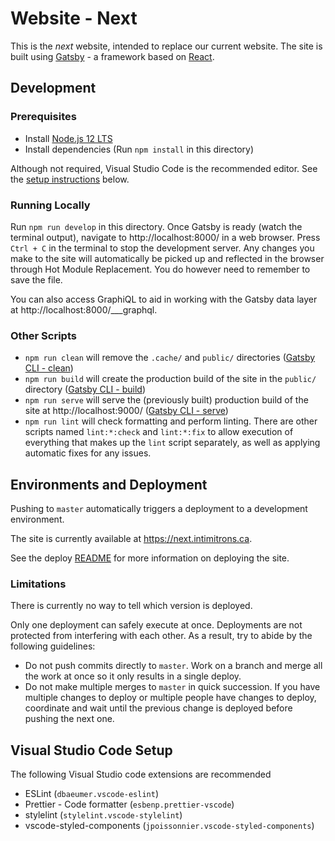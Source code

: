 # Website - Next

This is the _next_ website, intended to replace our current website. The site is built using [Gatsby](https://www.gatsbyjs.org/) - a framework based on [React](https://reactjs.org/).

## Development

### Prerequisites

- Install [Node.js 12 LTS](https://nodejs.org/en/download/)
- Install dependencies (Run `npm install` in this directory)

Although not required, Visual Studio Code is the recommended editor. See the [setup instructions](#visual-studio-code-setup) below.

### Running Locally

Run `npm run develop` in this directory. Once Gatsby is ready (watch the terminal output), navigate to http://localhost:8000/ in a web browser. Press `Ctrl + C` in the terminal to stop the development server. Any changes you make to the site will automatically be picked up and reflected in the browser through Hot Module Replacement. You do however need to remember to save the file.

You can also access GraphiQL to aid in working with the Gatsby data layer at http://localhost:8000/___graphql.

### Other Scripts

- `npm run clean` will remove the `.cache/` and `public/` directories ([Gatsby CLI - clean](https://www.gatsbyjs.org/docs/gatsby-cli/#clean))
- `npm run build` will create the production build of the site in the `public/` directory ([Gatsby CLI - build](https://www.gatsbyjs.org/docs/gatsby-cli/#build))
- `npm run serve` will serve the (previously built) production build of the site at http://localhost:9000/ ([Gatsby CLI - serve](https://www.gatsbyjs.org/docs/gatsby-cli/#serve))
- `npm run lint` will check formatting and perform linting. There are other scripts named `lint:*:check` and `lint:*:fix` to allow execution of everything that makes up the `lint` script separately, as well as applying automatic fixes for any issues.

## Environments and Deployment

Pushing to `master` automatically triggers a deployment to a development environment.

The site is currently available at https://next.intimitrons.ca.

See the deploy [README](./deploy/README.md) for more information on deploying the site.

### Limitations

There is currently no way to tell which version is deployed.

Only one deployment can safely execute at once. Deployments are not protected from interfering with each other. As a result, try to abide by the following guidelines:

- Do not push commits directly to `master`. Work on a branch and merge all the work at once so it only results in a single deploy.
- Do not make multiple merges to `master` in quick succession. If you have multiple changes to deploy or multiple people have changes to deploy, coordinate and wait until the previous change is deployed before pushing the next one.

## Visual Studio Code Setup

The following Visual Studio code extensions are recommended

- ESLint (`dbaeumer.vscode-eslint`)
- Prettier - Code formatter (`esbenp.prettier-vscode`)
- stylelint (`stylelint.vscode-stylelint`)
- vscode-styled-components (`jpoissonnier.vscode-styled-components`)

